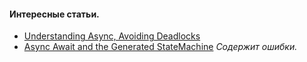 #### Интересные статьи.
* [Understanding Async, Avoiding Deadlocks](https://medium.com/rubrikkgroup/understanding-async-avoiding-deadlocks-e41f8f2c6f5d)
* [Async Await and the Generated StateMachine](https://www.codeproject.com/Articles/535635/Async-Await-and-the-Generated-StateMachine) *Содержит ошибки.*
